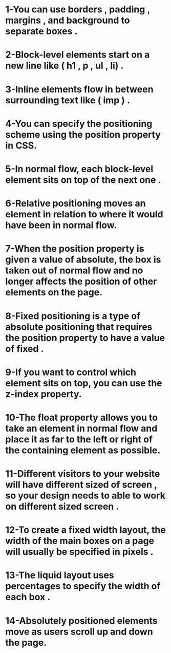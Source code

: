 # 1-You can use borders , padding , margins , and background to separate boxes .
# 2-Block-level elements start on a new line like ( h1 , p , ul , li) .
# 3-Inline elements flow in between surrounding text like ( imp ) .
# 4-You can specify the positioning scheme using the position property in CSS.
# 5-In normal flow, each block-level element sits on top of the next one .
# 6-Relative positioning moves an element in relation to where it would have been in normal flow.
# 7-When the position property is given a value of absolute, the box is taken out of normal flow and no longer affects the position of other elements on the page.
# 8-Fixed positioning is a type of absolute positioning that requires the position property to have a value of fixed .
# 9-If you want to control which element sits on top, you can use the z-index property.
# 10-The float property allows you to take an element in normal flow and place it as far to the left or right of the containing element as possible.
# 11-Different visitors to your website will have different sized of screen , so your design needs to able to work on different sized screen .
# 12-To create a fixed width layout, the width of the main boxes on a page will usually be specified in pixels .
# 13-The liquid layout uses percentages to specify the width of each box .
# 14-Absolutely positioned elements move as users scroll up and down the page.
